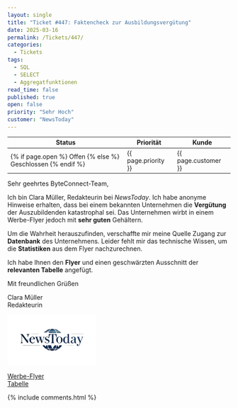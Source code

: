 ```yaml
---
layout: single
title: "Ticket #447: Faktencheck zur Ausbildungsvergütung"
date: 2025-03-16
permalink: /Tickets/447/
categories:
  - Tickets
tags:
  - SQL
  - SELECT
  - Aggregatfunktionen
read_time: false
published: true
open: false
priority: "Sehr Hoch"
customer: "NewsToday"
---
```


| Status | Priorität | Kunde |
|--------|----------|--------|
| {% if page.open %} Offen {% else %} Geschlossen {% endif %} | {{ page.priority }} | {{ page.customer }} |

Sehr geehrtes ByteConnect-Team,

Ich bin Clara Müller, Redakteurin bei *NewsToday*. Ich habe anonyme Hinweise erhalten, dass bei einem bekannten Unternehmen die **Vergütung** der Auszubildenden katastrophal sei. Das Unternehmen wirbt in einem Werbe-Flyer jedoch mit **sehr guten** Gehältern.

Um die Wahrheit herauszufinden, verschaffte mir meine Quelle Zugang zur **Datenbank** des Unternehmens. Leider fehlt mir das technische Wissen, um die **Statistiken** aus dem Flyer nachzurechnen.

Ich habe Ihnen den **Flyer** und einen geschwärzten Ausschnitt der **relevanten Tabelle** angefügt.

Mit freundlichen Grüßen

Clara Müller  
Redakteurin  

<img src="/assets/images/NewsToday.png" width="200"/>


[Werbe-Flyer](/assets/images/Flyer.pdf)  
[Tabelle](/assets/images/Mitarbeiter.pdf)

{% include comments.html %}